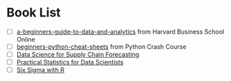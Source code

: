 # Book List
- [ ] [a-beginners-guide-to-data-and-analytics](https://github.com/lc4695/Books/blob/main/a-beginners-guide-to-data-and-analytics.pdf) from Harvard Business School Online
- [ ] [beginners-python-cheat-sheets](https://github.com/lc4695/Books/blob/main/beginners-python-cheat-sheets.pdf) from Python Crash Course
- [ ] [Data Science for Supply Chain Forecasting](https://github.com/lc4695/Books/blob/main/Data%20Science%20for%20Supply%20Chain%20Forecasting.pdf)
- [ ] [Practical Statistics for Data Scientists](https://github.com/lc4695/Books/blob/main/Practical%20Statistics%20for%20Data%20Scientists.pdf)
- [ ] [Six Sigma with R](https://github.com/lc4695/Books/blob/main/Six%20Sigma%20with%20R.pdf)
